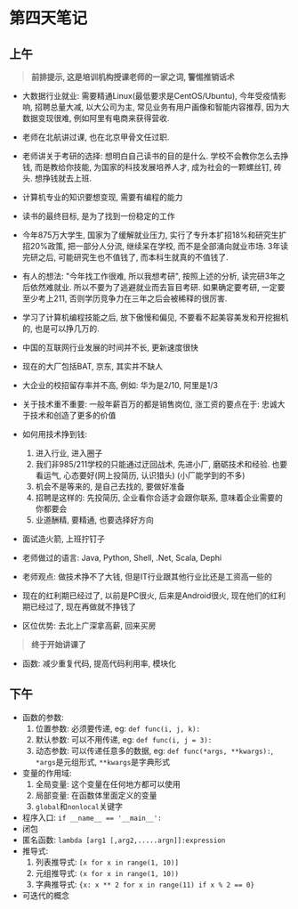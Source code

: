 # 第四天笔记

## 上午

> **前排提示, 这是培训机构授课老师的一家之词, 警惕推销话术**


- 大数据行业就业: 需要精通Linux(最低要求是CentOS/Ubuntu), 今年受疫情影响, 招聘总量大减, 以大公司为主, 常见业务有用户画像和智能内容推荐, 因为大数据变现很难, 例如阿里有电商来获得营收.

- 老师在北航讲过课, 也在北京甲骨文任过职.

- 老师讲关于考研的选择: 想明白自己读书的目的是什么. 学校不会教你怎么去挣钱, 而是教给你技能, 为国家的科技发展培养人才, 成为社会的一颗螺丝钉, 砖头. 想挣钱就去上班.

- 计算机专业的知识要想变现, 需要有编程的能力

- 读书的最终目标, 是为了找到一份稳定的工作

- 今年875万大学生, 国家为了缓解就业压力, 实行了专升本扩招18%和研究生扩招20%政策, 把一部分人分流, 继续呆在学校, 而不是全部涌向就业市场. 3年读完研之后, 可能研究生也不值钱了, 而本科生就真的不值钱了.

- 有人的想法: "今年找工作很难, 所以我想考研", 按照上述的分析, 读完研3年之后依然难就业. 所以不要为了逃避就业而去盲目考研. 如果确定要考研, 一定要至少考上211, 否则学历竞争力在三年之后会被稀释的很厉害.

- 学习了计算机编程技能之后, 放下傲慢和偏见, 不要看不起美容美发和开挖掘机的, 也是可以挣几万的.

- 中国的互联网行业发展的时间并不长, 更新速度很快

- 现在的大厂包括BAT, 京东, 其实并不缺人

- 大企业的校招留存率并不高, 例如: 华为是2/10, 阿里是1/3

- 关于技术重不重要: 一般年薪百万的都是销售岗位, 涨工资的要点在于: 忠诚大于技术和创造了更多的价值

- 如何用技术挣到钱: 
    1. 进入行业, 进入圈子 
    2. 我们非985/211学校的只能通过迂回战术, 先进小厂, 磨砺技术和经验. 也要看运气, 心态要好(网上投简历, 认识猎头) (小厂能学到的不多) 
    3. 机会不是等来的, 是自己去找的, 要做好准备 
    4. 招聘是这样的: 先投简历, 企业看你合适才会跟你联系, 意味着企业需要的你都要会
    5. 业道酬精, 要精通, 也要选择好方向

- 面试造火箭, 上班拧钉子

- 老师做过的语言: Java, Python, Shell, .Net, Scala, Dephi

- 老师观点: 做技术挣不了大钱, 但是IT行业跟其他行业比还是工资高一些的

- 现在的红利期已经过了, 以前是PC很火, 后来是Android很火, 现在他们的红利期已经过了, 现在再做就不挣钱了

- 区位优势: 去北上广深拿高薪, 回来买房

> **终于开始讲课了**

- 函数: 减少重复代码, 提高代码利用率, 模块化

## 下午

- 函数的参数: 
    1. 位置参数: 必须要传递, eg: `def func(i, j, k):` 
    2. 默认参数: 可以不用传递, eg: `def func(i, j = 3):` 
    3. 动态参数: 可以传递任意多的数据, eg: `def func(*args, **kwargs):`, `*args`是元组形式, `**kwargs`是字典形式
- 变量的作用域:
    1. 全局变量: 这个变量在任何地方都可以使用
    2. 局部变量: 在函数体里面定义的变量
    3. `global`和`nonlocal`关键字
- 程序入口: `if __name__ == '__main__':`
- 闭包
- 匿名函数: `lambda [arg1 [,arg2,.....argn]]:expression`
- 推导式: 
    1. 列表推导式: `[x for x in range(1, 10)]`
    2. 元组推导式: `(x for x in range(1, 10))`
    3. 字典推导式: `{x: x ** 2 for x in range(11) if x % 2 == 0}`
- 可迭代的概念

